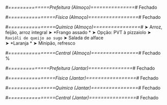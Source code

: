 
*#==============Prefeitura (Almoço)===============#*
Fechado

*#================Física (Almoço)=================#*
Fechado

*#================Química (Almoço)================#*
➤ Arroz, feijão, arroz integral
➤ *Frango assado  *
➤ Opção: PVT à pizzaiolo
➤ `Ravióli de queijo ao sugo`
➤ Salada de alface  
➤ *Laranja *
➤ Minipão, refresco

*#================Central (Almoço)================#*
Fechado
%

*#==============Prefeitura (Jantar)===============#*
Fechado

*#================Física (Jantar)=================#*
Fechado

*#================Química (Jantar)================#*
Fechado

*#================Central (Jantar)================#*
Fechado
